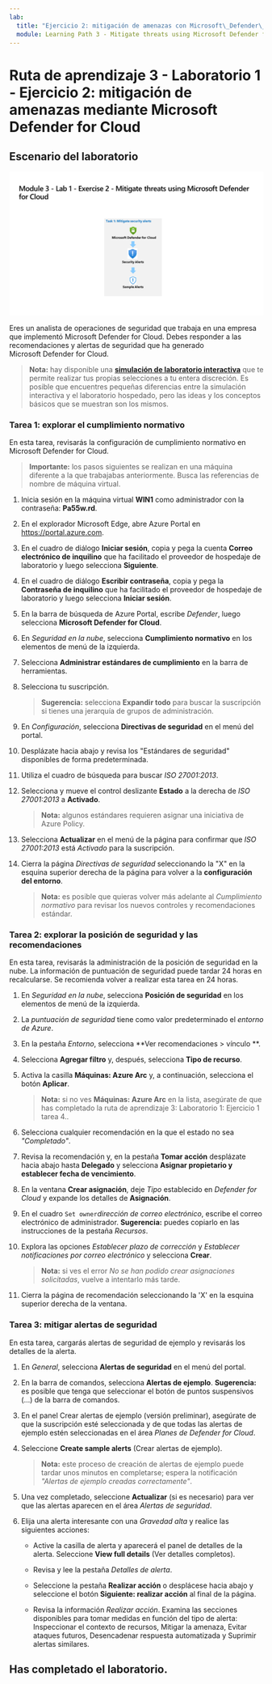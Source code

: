 ```yaml
---
lab:
  title: "Ejercicio 2: mitigación de amenazas con Microsoft\_Defender\_for\_Cloud"
  module: Learning Path 3 - Mitigate threats using Microsoft Defender for Cloud
---
```


# Ruta de aprendizaje 3 - Laboratorio 1 - Ejercicio 2: mitigación de amenazas mediante Microsoft Defender for Cloud

## Escenario del laboratorio

![Introducción al laboratorio.](../Media/SC-200-Lab_Diagrams_Mod3_L1_Ex2.png)

Eres un analista de operaciones de seguridad que trabaja en una empresa que implementó Microsoft Defender for Cloud. Debes responder a las recomendaciones y alertas de seguridad que ha generado Microsoft Defender for Cloud.

>**Nota:** hay disponible una **[simulación de laboratorio interactiva](https://mslabs.cloudguides.com/guides/SC-200%20Lab%20Simulation%20-%20Mitigate%20threats%20using%20Microsoft%20Defender%20for%20Cloud)** que te permite realizar tus propias selecciones a tu entera discreción. Es posible que encuentres pequeñas diferencias entre la simulación interactiva y el laboratorio hospedado, pero las ideas y los conceptos básicos que se muestran son los mismos. 


### Tarea 1: explorar el cumplimiento normativo

En esta tarea, revisarás la configuración de cumplimiento normativo en Microsoft Defender for Cloud. 

>**Importante:** los pasos siguientes se realizan en una máquina diferente a la que trabajabas anteriormente. Busca las referencias de nombre de máquina virtual.

1. Inicia sesión en la máquina virtual **WIN1** como administrador con la contraseña: **Pa55w.rd**.  

1. En el explorador Microsoft Edge, abre Azure Portal en <https://portal.azure.com>.

1. En el cuadro de diálogo **Iniciar sesión**, copia y pega la cuenta **Correo electrónico de inquilino** que ha facilitado el proveedor de hospedaje de laboratorio y luego selecciona **Siguiente**.

1. En el cuadro de diálogo **Escribir contraseña**, copia y pega la **Contraseña de inquilino** que ha facilitado el proveedor de hospedaje de laboratorio y luego selecciona **Iniciar sesión**.

1. En la barra de búsqueda de Azure Portal, escribe *Defender*, luego selecciona **Microsoft Defender for Cloud**.

1. En *Seguridad en la nube*, selecciona **Cumplimiento normativo** en los elementos de menú de la izquierda.

1. Selecciona **Administrar estándares de cumplimiento** en la barra de herramientas.

1. Selecciona tu suscripción.

    >**Sugerencia:** selecciona **Expandir todo** para buscar la suscripción si tienes una jerarquía de grupos de administración.

1. En *Configuración*, selecciona **Directivas de seguridad** en el menú del portal.

1. Desplázate hacia abajo y revisa los "Estándares de seguridad" disponibles de forma predeterminada.

1. Utiliza el cuadro de búsqueda para buscar *ISO 27001:2013*.

1. Selecciona y mueve el control deslizante **Estado** a la derecha de *ISO 27001:2013* a **Activado**.

    >**Nota:** algunos estándares requieren asignar una iniciativa de Azure Policy.

1. Selecciona **Actualizar** en el menú de la página para confirmar que *ISO 27001:2013* está *Activado* para la suscripción.

1. Cierra la página *Directivas de seguridad* seleccionando la "X" en la esquina superior derecha de la página para volver a la **configuración del entorno**.

    >**Nota:** es posible que quieras volver más adelante al *Cumplimiento normativo* para revisar los nuevos controles y recomendaciones estándar.

### Tarea 2: explorar la posición de seguridad y las recomendaciones

En esta tarea, revisarás la administración de la posición de seguridad en la nube.  La información de puntuación de seguridad puede tardar 24 horas en recalcularse. Se recomienda volver a realizar esta tarea en 24 horas.

1. En *Seguridad en la nube*, selecciona **Posición de seguridad** en los elementos de menú de la izquierda.

1. La *puntuación de seguridad* tiene como valor predeterminado el *entorno de Azure*.

1. En la pestaña *Entorno*, selecciona **Ver recomendaciones > vínculo **.

1. Selecciona **Agregar filtro** y, después, selecciona **Tipo de recurso**.

1. Activa la casilla **Máquinas: Azure Arc** y, a continuación, selecciona el botón **Aplicar**.

    >**Nota:** si no ves **Máquinas: Azure Arc** en la lista, asegúrate de que has completado la ruta de aprendizaje 3: Laboratorio 1: Ejercicio 1 tarea 4..

1. Selecciona cualquier recomendación en la que el estado no sea *"Completado"*.

1. Revisa la recomendación y, en la pestaña **Tomar acción** desplázate hacia abajo hasta **Delegado** y selecciona **Asignar propietario y establecer fecha de vencimiento**.

1. En la ventana **Crear asignación**, deje *Tipo* establecido en *Defender for Cloud* y expande los detalles de **Asignación**.

1. En el cuadro `Set owner`*dirección de correo electrónico*, escribe el correo electrónico de administrador. **Sugerencia:** puedes copiarlo en las instrucciones de la pestaña *Recursos*.

1. Explora las opciones *Establecer plazo de corrección* y *Establecer notificaciones por correo electrónico* y selecciona **Crear**.

    >**Nota:** si ves el error *No se han podido crear asignaciones solicitadas*, vuelve a intentarlo más tarde.

1. Cierra la página de recomendación seleccionando la 'X' en la esquina superior derecha de la ventana.


### Tarea 3: mitigar alertas de seguridad

En esta tarea, cargarás alertas de seguridad de ejemplo y revisarás los detalles de la alerta.


1. En *General*, selecciona **Alertas de seguridad** en el menú del portal.

1. En la barra de comandos, selecciona **Alertas de ejemplo**. **Sugerencia:** es posible que tenga que seleccionar el botón de puntos suspensivos (...) de la barra de comandos.

1. En el panel Crear alertas de ejemplo (versión preliminar), asegúrate de que la suscripción esté seleccionada y de que todas las alertas de ejemplo estén seleccionadas en el área *Planes de Defender for Cloud*.

1. Seleccione **Create sample alerts** (Crear alertas de ejemplo).  

    >**Nota:** este proceso de creación de alertas de ejemplo puede tardar unos minutos en completarse; espera la notificación *"Alertas de ejemplo creadas correctamente"*.

1. Una vez completado, seleccione **Actualizar** (si es necesario) para ver que las alertas aparecen en el área *Alertas de seguridad*.

1. Elija una alerta interesante con una *Gravedad* *alta* y realice las siguientes acciones:

    - Active la casilla de alerta y aparecerá el panel de detalles de la alerta. Seleccione **View full details** (Ver detalles completos).

    - Revisa y lee la pestaña *Detalles de alerta*.

    - Seleccione la pestaña **Realizar acción** o desplácese hacia abajo y seleccione el botón **Siguiente: realizar acción** al final de la página.

    - Revisa la información *Realizar acción*. Examina las secciones disponibles para tomar medidas en función del tipo de alerta: Inspeccionar el contexto de recursos, Mitigar la amenaza, Evitar ataques futuros, Desencadenar respuesta automatizada y Suprimir alertas similares.

## Has completado el laboratorio.
